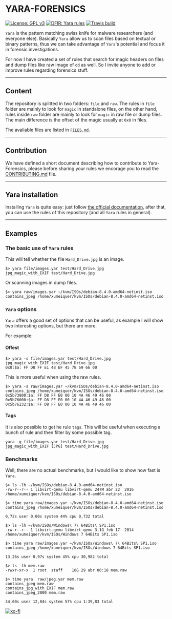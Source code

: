YARA-FORENSICS
==============

[![License: GPL v3](https://img.shields.io/badge/License-GPL%20v3-blue.svg)](http://www.gnu.org/licenses/gpl-3.0) [![DFIR: Yara rules](https://img.shields.io/badge/DFIR-Yara%20Rules-brightgreen.svg)](https://yararules.com) [![Travis build](https://travis-ci.org/Xumeiquer/yara-forensics.svg)](https://github.com/Xumeiquer/yara-forensics)

`Yara` is the pattern matching swiss knife for malware researchers (and everyone else). Basically `Yara` allow us to scan files based on textual or binary patterns, thus we can take advantage of `Yara`'s potential and focus it in forensic investigations.

For now I have created a set of rules that search for magic headers on files and dump files like raw image of `dd` as well. So I invite anyone to add or improve rules regarding forensics stuff.

***

## Content

The repository is splitted in two folders: `file` and `raw`. The rules in `file` folder are mainly to look for `magic` in standalone files, on the other hand, rules inside `raw` folder are mainly to look for `magic` in raw file or dump files. The main difference is the offset of the magic usually at `0x0` in files.

The avaliable files are listed in [`FILES.md`](FILES.md).

***

## Contribution

We have defined a short document describing how to contribute to Yara-Forensics, please before sharing your rules we encorage you to read the [CONTRIBUTING.md](CONTRIBUTING.md) file.

***

## Yara installation

Installing `Yara` is quite easy: just follow [the official documentation](http://yara.readthedocs.io/en/v3.5.0/gettingstarted.html), after that, you can use the rules of this repository (and all `Yara` rules in general).

***

## Examples

### The basic use of `Yara` rules

This will tell whether the file `Hard_Drive.jpg` is an image.

```
$> yara file/images.yar test/Hard_Drive.jpg
jpg_magic_with_EXIF test/Hard_Drive.jpg
```

Or scanning images in dump files.

```
$> yara raw/images.yar ~/kvm/ISOs/debian-8.4.0-amd64-netinst.iso
contains_jpeg /home/xumeiquer/kvm/ISOs/debian-8.4.0-amd64-netinst.iso
```

### `Yara` options

`Yara` offers a good set of options that can be useful, as example I will show two interesting options, but there are more.

For example:

#### Offest

```
$> yara -s file/images.yar test/Hard_Drive.jpg
jpg_magic_with_EXIF test/Hard_Drive.jpg
0x0:$a: FF D8 FF E1 4B EF 45 78 69 66 00
```

This is more useful when using the raw rules.

```
$> yara -s raw/images.yar ~/kvm/ISOs/debian-8.4.0-amd64-netinst.iso
contains_jpeg /home/xumeiquer/kvm/ISOs/debian-8.4.0-amd64-netinst.iso
0x5b73800:$a: FF D8 FF E0 00 10 4A 46 49 46 00
0x5b76000:$a: FF D8 FF E0 00 10 4A 46 49 46 00
0x5b76232:$a: FF D8 FF E0 00 10 4A 46 49 46 00
```

#### Tags

It is also possible to get he rule `tags`. This will be useful when executing a bunch of rule and then filter by some possible tag.

```
yara -g file/images.yar test/Hard_Drive.jpg
jpg_magic_with_EXIF [JPG] test/Hard_Drive.jpg
```

### Benchmarks

Well, there are no actual benchmarks, but I would like to show how fast is `Yara`.

```
$> ls -lh ~/kvm/ISOs/debian-8.4.0-amd64-netinst.iso
-rw-r--r-- 1 libvirt-qemu libvirt-qemu 247M abr 22  2016 /home/xumeiquer/kvm/ISOs/debian-8.4.0-amd64-netinst.iso

$> time yara raw/images.yar ~/kvm/ISOs/debian-8.4.0-amd64-netinst.iso
contains_jpeg /home/xumeiquer/kvm/ISOs/debian-8.4.0-amd64-netinst.iso

0,72s user 0,00s system 44% cpu 0,732 total

```

```
$> ls -lh ~/kvm/ISOs/Windows\ 7\ 64Bits\ SP1.iso
-rw-r--r-- 1 libvirt-qemu libvirt-qemu 3,1G feb 17  2014 /home/xumeiquer/kvm/ISOs/Windows 7 64Bits SP1.iso

$> time yara raw/images.yar ~/kvm/ISOs/Windows\ 7\ 64Bits\ SP1.iso
contains_jpeg /home/xumeiquer/kvm/ISOs/Windows 7 64Bits SP1.iso

13,26s user 0,97s system 45% cpu 30,982 total
```

```
$> ls -lh mem.raw
-rwxr-xr-x  1 root  staff    18G 29 abr 00:18 mem.raw

$> time yara  raw/jpeg.yar mem.raw
contains_jpeg mem.raw
contains_jpg_with_EXIF mem.raw
contains_jpeg_2000 mem.raw

44,60s user 12,84s system 57% cpu 1:39,83 total
```
[![ko-fi](https://www.ko-fi.com/img/githubbutton_sm.svg)](https://ko-fi.com/M4M625UW0)

